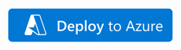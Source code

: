 [![Deploy To Azure](https://raw.githubusercontent.com/Azure/azure-quickstart-templates/master/1-CONTRIBUTION-GUIDE/images/deploytoazure.svg?sanitize=true)]([https://portal.azure.com/#create/Microsoft.Template/uri/https%3A%2F%2Fraw.githubusercontent.com%2FAzure%2Fazure-quickstart-templates%2Fmaster%2Fquickstarts%2Fmicrosoft.web%2Ffunction-app-storage-private-endpoints%2Fazuredeploy.json](https://raw.githubusercontent.com/macavall/testdeploy/main/queueTrigger.json)](https://raw.githubusercontent.com/macavall/testdeploy/main/queueTrigger.json))
